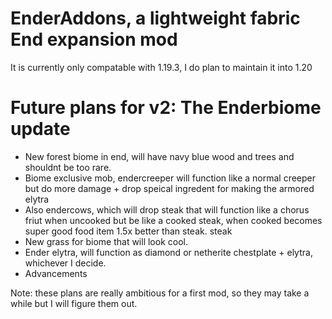 # EnderAddons, a lightweight fabric End expansion mod
It is currently only compatable with 1.19.3, I do plan to maintain it into 1.20

# Future plans for v2: The Enderbiome update
* New forest biome in end, will have navy blue wood and trees and shouldnt be too rare.
* Biome exclusive mob, endercreeper will function like a normal creeper but do more damage + drop speical ingredent for making the armored elytra
* Also endercows, which will drop steak that will function like a chorus friut when uncooked but be like a cooked steak, when cooked becomes super good food item 1.5x better than steak. steak
* New grass for biome that will look cool.
* Ender elytra, will function as diamond or netherite chestplate + elytra, whichever I decide.
* Advancements

Note: these plans are really ambitious for a first mod, so they may take a while but I will figure them out.
